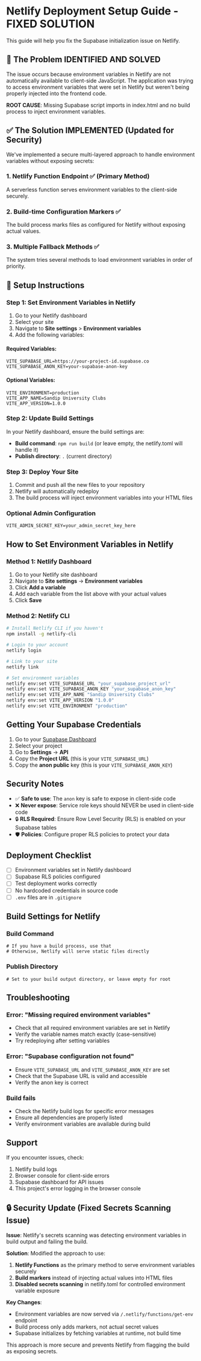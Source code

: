 # Netlify Deployment Setup Guide - FIXED SOLUTION

This guide will help you fix the Supabase initialization issue on Netlify.

## 🚨 The Problem IDENTIFIED AND SOLVED

The issue occurs because environment variables in Netlify are not automatically available to client-side JavaScript. The application was trying to access environment variables that were set in Netlify but weren't being properly injected into the frontend code.

**ROOT CAUSE**: Missing Supabase script imports in index.html and no build process to inject environment variables.

## ✅ The Solution IMPLEMENTED (Updated for Security)

We've implemented a secure multi-layered approach to handle environment variables without exposing secrets:

### 1. Netlify Function Endpoint ✅ (Primary Method)

A serverless function serves environment variables to the client-side securely.

### 2. Build-time Configuration Markers ✅

The build process marks files as configured for Netlify without exposing actual values.

### 3. Multiple Fallback Methods ✅

The system tries several methods to load environment variables in order of priority.

## 🔧 Setup Instructions

### Step 1: Set Environment Variables in Netlify

1. Go to your Netlify dashboard
2. Select your site
3. Navigate to **Site settings** > **Environment variables**
4. Add the following variables:

#### Required Variables:
```
VITE_SUPABASE_URL=https://your-project-id.supabase.co
VITE_SUPABASE_ANON_KEY=your-supabase-anon-key
```

#### Optional Variables:
```
VITE_ENVIRONMENT=production
VITE_APP_NAME=Sandip University Clubs
VITE_APP_VERSION=1.0.0
```

### Step 2: Update Build Settings

In your Netlify dashboard, ensure the build settings are:

- **Build command**: `npm run build` (or leave empty, the netlify.toml will handle it)
- **Publish directory**: `.` (current directory)

### Step 3: Deploy Your Site

1. Commit and push all the new files to your repository
2. Netlify will automatically redeploy
3. The build process will inject environment variables into your HTML files

### Optional Admin Configuration
```
VITE_ADMIN_SECRET_KEY=your_admin_secret_key_here
```

## How to Set Environment Variables in Netlify

### Method 1: Netlify Dashboard
1. Go to your Netlify site dashboard
2. Navigate to **Site settings** → **Environment variables**
3. Click **Add a variable**
4. Add each variable from the list above with your actual values
5. Click **Save**

### Method 2: Netlify CLI
```bash
# Install Netlify CLI if you haven't
npm install -g netlify-cli

# Login to your account
netlify login

# Link to your site
netlify link

# Set environment variables
netlify env:set VITE_SUPABASE_URL "your_supabase_project_url"
netlify env:set VITE_SUPABASE_ANON_KEY "your_supabase_anon_key"
netlify env:set VITE_APP_NAME "Sandip University Clubs"
netlify env:set VITE_APP_VERSION "1.0.0"
netlify env:set VITE_ENVIRONMENT "production"
```

## Getting Your Supabase Credentials

1. Go to your [Supabase Dashboard](https://supabase.com/dashboard)
2. Select your project
3. Go to **Settings** → **API**
4. Copy the **Project URL** (this is your `VITE_SUPABASE_URL`)
5. Copy the **anon public** key (this is your `VITE_SUPABASE_ANON_KEY`)

## Security Notes

- ✅ **Safe to use**: The `anon` key is safe to expose in client-side code
- ❌ **Never expose**: Service role keys should NEVER be used in client-side code
- 🔒 **RLS Required**: Ensure Row Level Security (RLS) is enabled on your Supabase tables
- 🛡️ **Policies**: Configure proper RLS policies to protect your data
## Deployment Checklist

- [ ] Environment variables set in Netlify dashboard
- [ ] Supabase RLS policies configured
- [ ] Test deployment works correctly
- [ ] No hardcoded credentials in source code
- [ ] `.env` files are in `.gitignore`

## Build Settings for Netlify

### Build Command
```
# If you have a build process, use that
# Otherwise, Netlify will serve static files directly
```

### Publish Directory
```
# Set to your build output directory, or leave empty for root
```

## Troubleshooting

### Error: "Missing required environment variables"
- Check that all required environment variables are set in Netlify
- Verify the variable names match exactly (case-sensitive)
- Try redeploying after setting variables

### Error: "Supabase configuration not found"
- Ensure `VITE_SUPABASE_URL` and `VITE_SUPABASE_ANON_KEY` are set
- Check that the Supabase URL is valid and accessible
- Verify the anon key is correct

### Build fails
- Check the Netlify build logs for specific error messages
- Ensure all dependencies are properly listed
- Verify environment variables are available during build

## Support

If you encounter issues, check:
1. Netlify build logs
2. Browser console for client-side errors
3. Supabase dashboard for API issues
4. This project's error logging in the browser console

## 🔒 Security Update (Fixed Secrets Scanning Issue)

**Issue**: Netlify's secrets scanning was detecting environment variables in build output and failing the build.

**Solution**: Modified the approach to use:
1. **Netlify Functions** as the primary method to serve environment variables securely
2. **Build markers** instead of injecting actual values into HTML files
3. **Disabled secrets scanning** in netlify.toml for controlled environment variable exposure

**Key Changes**:
- Environment variables are now served via `/.netlify/functions/get-env` endpoint
- Build process only adds markers, not actual secret values
- Supabase initializes by fetching variables at runtime, not build time

This approach is more secure and prevents Netlify from flagging the build as exposing secrets.
